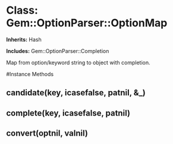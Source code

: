 # Class: Gem::OptionParser::OptionMap
**Inherits:** Hash
    
**Includes:** Gem::OptionParser::Completion
  

Map from option/keyword string to object with completion.



#Instance Methods
## candidate(key, icasefalse, patnil, &_) [](#method-i-candidate)

## complete(key, icasefalse, patnil) [](#method-i-complete)

## convert(optnil, valnil) [](#method-i-convert)

